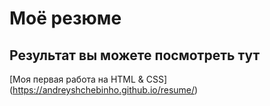 # Моё резюме

## Результат вы можете посмотреть тут

[Моя первая работа на HTML & CSS] (https://andreyshchebinho.github.io/resume/)
